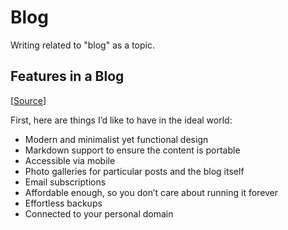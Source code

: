 # Blog

Writing related to "blog" as a topic.

## Features in a Blog

[[Source](https://molodtsov.me/2023/02/how-to-start-your-blog-in-2023/)]

First, here are things I’d like to have in the ideal world:

- Modern and minimalist yet functional design
- Markdown support to ensure the content is portable
- Accessible via mobile
- Photo galleries for particular posts and the blog itself
- Email subscriptions
- Affordable enough, so you don’t care about running it forever
- Effortless backups
- Connected to your personal domain
